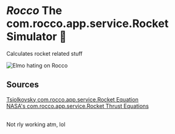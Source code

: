 # _Rocco_ The com.rocco.app.service.Rocket Simulator 🚀
Calculates rocket related stuff

![Elmo hating on Rocco](https://github.com/Z-100/Rocco/blob/master/resource/200.gif)

## Sources
[Tsiolkovsky com.rocco.app.service.Rocket Equation](https://en.wikipedia.org/wiki/Tsiolkovsky_rocket_equation) <br />
[NASA's com.rocco.app.service.Rocket Thrust Equations](https://www.grc.nasa.gov/www/k-12/rocket/rktthsum.html) <br/><br />

Not rly working atm, lol

